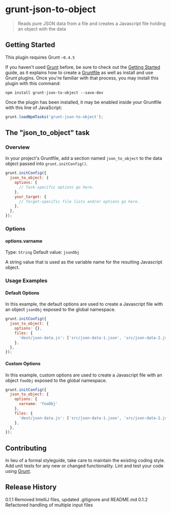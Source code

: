 # grunt-json-to-object

> Reads pure JSON data from a file and creates a Javascript file holding an object with the data

## Getting Started
This plugin requires Grunt `~0.4.5`

If you haven't used [Grunt](http://gruntjs.com/) before, be sure to check out the [Getting Started](http://gruntjs.com/getting-started) guide, as it explains how to create a [Gruntfile](http://gruntjs.com/sample-gruntfile) as well as install and use Grunt plugins. Once you're familiar with that process, you may install this plugin with this command:

```shell
npm install grunt-json-to-object --save-dev
```

Once the plugin has been installed, it may be enabled inside your Gruntfile with this line of JavaScript:

```js
grunt.loadNpmTasks('grunt-json-to-object');
```

## The "json_to_object" task

### Overview
In your project's Gruntfile, add a section named `json_to_object` to the data object passed into `grunt.initConfig()`.

```js
grunt.initConfig({
  json_to_object: {
    options: {
      // Task-specific options go here.
    },
    your_target: {
      // Target-specific file lists and/or options go here.
    },
  },
});
```

### Options

#### options.varname
Type: `String`
Default value: `jsonObj`

A string value that is used as the variable name for the resulting Javascript object.

### Usage Examples

#### Default Options
In this example, the default options are used to create a Javascript file with an object `jsonObj` exposed to the global namespace.

```js
grunt.initConfig({
  json_to_object: {
    options: {},
    files: {
      'dest/json-data.js': ['src/json-data-1.json', 'src/json-data-2.json'],
    },
  },
});
```

#### Custom Options
In this example, custom options are used to create a Javascript file with an object `fooObj` exposed to the global namespace.

```js
grunt.initConfig({
  json_to_object: {
    options: {
      varname: 'fooObj'
    },
    files: {
      'dest/json-data.js': ['src/json-data-1.json', 'src/json-data-2.json'],
    },
  },
});
```

## Contributing
In lieu of a formal styleguide, take care to maintain the existing coding style. Add unit tests for any new or changed functionality. Lint and test your code using [Grunt](http://gruntjs.com/).

## Release History
0.1.1 Removed IntelliJ files, updated .gitignore and README.md
0.1.2 Refactored handling of multiple input files
